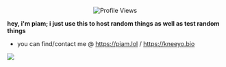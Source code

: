 <p align="center"> <img src="https://komarev.com/ghpvc/?username=peeyum" alt="Profile Views" /> </p>  


  **hey, i'm piam; i just use this to host random things as well as test random things**
  - you can find/contact me @ https://piam.lol / https://kneeyo.bio
<a href="discord://-/users/314223343177826305">
    <img class="discord" src="[https://lanyard.cnrad.dev/api/314223343177826305?idleMessage=trolling the internet 24/7&bg=:#080808](https://lanyard.cnrad.dev/api/610140494697332766?idleMessage=not%20upto%20anything%20&bg=:#080808&borderRadius=10px
)"></img>
</a>

